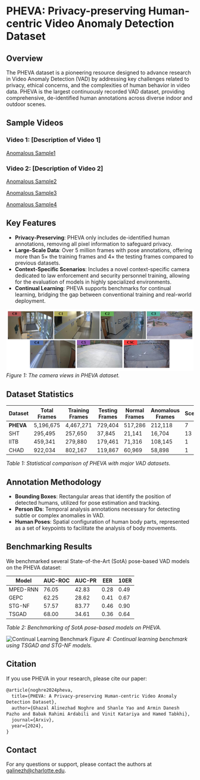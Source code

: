 
# PHEVA: Privacy-preserving Human-centric Video Anomaly Detection Dataset


## Overview

The PHEVA dataset is a pioneering resource designed to advance research in Video Anomaly Detection (VAD) by addressing key challenges related to privacy, ethical concerns, and the complexities of human behavior in video data. PHEVA is the largest continuously recorded VAD dataset, providing comprehensive, de-identified human annotations across diverse indoor and outdoor scenes.

## Sample Videos

### Video 1: [Description of Video 1]
[Anomalous Sample1](Sample_Videos/2_68.gif)

### Video 2: [Description of Video 2]
[Anomalous Sample2](Sample_Videos/2_265.gif)

[Anomalous Sample3](Sample_Videos/4_79.gif)

[Anomalous Sample4](Sample_Videos/2_99.gif)

## Key Features

- **Privacy-Preserving**: PHEVA only includes de-identified human annotations, removing all pixel information to safeguard privacy.
- **Large-Scale Data**: Over 5 million frames with pose annotations, offering more than 5× the training frames and 4× the testing frames compared to previous datasets.
- **Context-Specific Scenarios**: Includes a novel context-specific camera dedicated to law enforcement and security personnel training, allowing for the evaluation of models in highly specialized environments.
- **Continual Learning**: PHEVA supports benchmarks for continual learning, bridging the gap between conventional training and real-world deployment.

![Camera Views](cam_view.png)
*Figure 1: The camera views in PHEVA dataset.*

## Dataset Statistics

| Dataset          | Total Frames | Training Frames | Testing Frames | Normal Frames | Anomalous Frames | Scenes | Cameras |
|------------------|--------------|-----------------|----------------|---------------|------------------|--------|---------|
| **PHEVA**        | 5,196,675    | 4,467,271       | 729,404        | 517,286       | 212,118          | 7      | 7       |
| SHT              | 295,495      | 257,650         | 37,845         | 21,141        | 16,704           | 13     | 13      |
| IITB             | 459,341      | 279,880         | 179,461        | 71,316        | 108,145          | 1      | 1       |
| CHAD             | 922,034      | 802,167         | 119,867        | 60,969        | 58,898           | 1      | 4       |

*Table 1: Statistical comparison of PHEVA with major VAD datasets.*

## Annotation Methodology

- **Bounding Boxes**: Rectangular areas that identify the position of detected humans, utilized for pose estimation and tracking.
- **Person IDs**: Temporal analysis annotations necessary for detecting subtle or complex anomalies in VAD.
- **Human Poses**: Spatial configuration of human body parts, represented as a set of keypoints to facilitate the analysis of body movements.

## Benchmarking Results

We benchmarked several State-of-the-Art (SotA) pose-based VAD models on the PHEVA dataset:

| Model     | AUC-ROC | AUC-PR | EER  | 10ER |
|-----------|---------|--------|------|------|
| MPED-RNN  | 76.05   | 42.83  | 0.28 | 0.49 |
| GEPC      | 62.25   | 28.62  | 0.41 | 0.67 |
| STG-NF    | 57.57   | 83.77  | 0.46 | 0.90 |
| TSGAD     | 68.00   | 34.61  | 0.36 | 0.64 |

*Table 2: Benchmarking of SotA pose-based models on PHEVA.*

![Continual Learning Benchmark](link_to_continual_learning_image)
*Figure 4: Continual learning benchmark using TSGAD and STG-NF models.*

## Citation

If you use PHEVA in your research, please cite our paper:

```
@article{noghre2024pheva,
  title={PHEVA: A Privacy-preserving Human-centric Video Anomaly Detection Dataset},
  author={Ghazal Alinezhad Noghre and Shanle Yao and Armin Danesh Pazho and Babak Rahimi Ardabili and Vinit Katariya and Hamed Tabkhi},
  journal={Arxiv},
  year={2024},
}
```


## Contact

For any questions or support, please contact the authors at [galinezh@charlotte.edu](mailto:galinezh@charlotte.edu).
